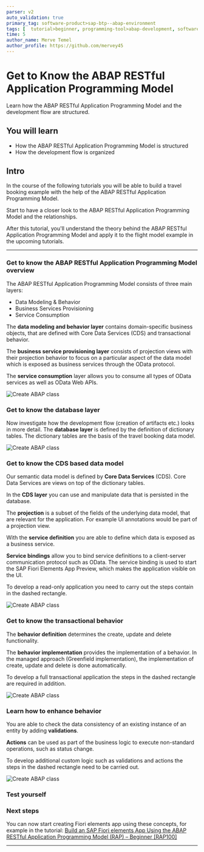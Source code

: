 ```yaml
---
parser: v2
auto_validation: true
primary_tag: software-product>sap-btp--abap-environment
tags: [  tutorial>beginner, programming-tool>abap-development, software-product>sap-business-technology-platform ]
time: 5
author_name: Merve Temel
author_profile: https://github.com/mervey45
---
```


# Get to Know the ABAP RESTful Application Programming Model
<!-- description --> Learn how the ABAP RESTful Application Programming Model and the development flow are structured.

## You will learn  
  - How the ABAP RESTful Application Programming Model is structured
  - How the development flow is organized


## Intro
In the course of the following tutorials you will be able to build a travel booking example with the help of the ABAP RESTful Application Programming Model.

Start to have a closer look to the ABAP RESTful Application Programming Model and the relationships.

After this tutorial, you'll understand the theory behind the ABAP RESTful Application Programming Model and apply it to the flight model example in the upcoming tutorials.

---

### Get to know the ABAP RESTful Application Programming Model overview

The ABAP RESTful Application Programming Model consists of three main layers:

 - Data Modeling & Behavior
 - Business Services Provisioning
 - Service Consumption  

The **data modeling and behavior layer** contains domain-specific business objects, that are defined with Core Data Services (CDS) and transactional behavior.

The **business service provisioning layer** consists of projection views with their projection behavior to focus on a particular aspect of the data model which is exposed as business services through the OData protocol.

The **service consumption** layer allows you to consume all types of OData services as well as OData Web APIs.

![Create ABAP class](overview.png)


### Get to know the database layer

Now investigate how the development flow (creation of artifacts etc.) looks in more detail. The **database layer** is defined by the definition of dictionary tables. The dictionary tables are the basis of the travel booking data model.

![Create ABAP class](layer.png)


### Get to know the CDS based data model

Our semantic data model is defined by **Core Data Services** (CDS). Core Data Services are views on top of the dictionary tables.

In the **CDS layer** you can use and manipulate data that is persisted in the database.

The **projection** is a subset of the fields of the underlying data model, that are relevant for the application. For example UI annotations would be part of a projection view.

With the **service definition** you are able to define which data is exposed as a business service.

**Service bindings** allow you to bind service definitions to a client-server communication protocol such as OData. The service binding is used to start the SAP Fiori Elements App Preview, which makes the application visible on the UI.

To develop a read-only application you need to carry out the steps contain in the dashed rectangle.

![Create ABAP class](layer2.png)


### Get to know the transactional behavior

The **behavior definition** determines the create, update and delete functionality.

The **behavior implementation** provides the implementation of a behavior. In the managed approach (Greenfield implementation), the implementation of create, update and delete is done automatically.

To develop a full transactional application the steps in the dashed rectangle are required in addition.

![Create ABAP class](layer3.png)


### Learn how to enhance behavior

You are able to check the data consistency of an existing instance of an entity by adding **validations**.

**Actions** can be used as part of the business logic to execute non-standard operations, such as status change.

To develop additional custom logic such as validations and actions the steps in the dashed rectangle need to be carried out.

![Create ABAP class](layer4.png)


### Test yourself


### Next steps
You can now start creating Fiori elements app using these concepts, for example in the tutorial:
[Build an SAP Fiori elements App Using the ABAP RESTful Application Programming Model (RAP) – Beginner [RAP100]](https://developers.sap.com/group.abap-build-fiori-element-rap.html)






---
